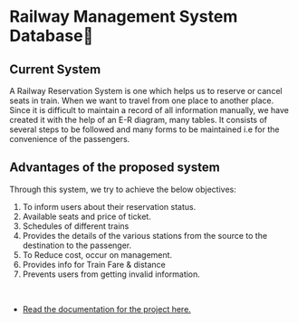 # Railway Management System Database🚆

## Current System
A Railway Reservation System is one which helps us to reserve or cancel seats in train. When we want to travel from one place to another place. Since it is difficult to maintain a record of all information manually, we have created it with the help of an E-R diagram, many tables. It consists of several steps to be followed and many forms to be maintained i.e for the convenience of the passengers.

## Advantages of the proposed system
Through this system, we try to achieve the below objectives:
1. To inform users about their reservation status.
2. Available seats and price of ticket.
3. Schedules of different trains
4. Provides the details of the various stations from the source to the destination to the passenger.
5. To Reduce cost, occur on management.
6. Provides info for Train Fare & distance
7. Prevents users from getting invalid information.

</br>

* [Read the documentation for the project here.](https://github.com/DIRGH712/Railway-Management-System-Database/blob/main/Railway%20Reservation%20System%20.pdf)
